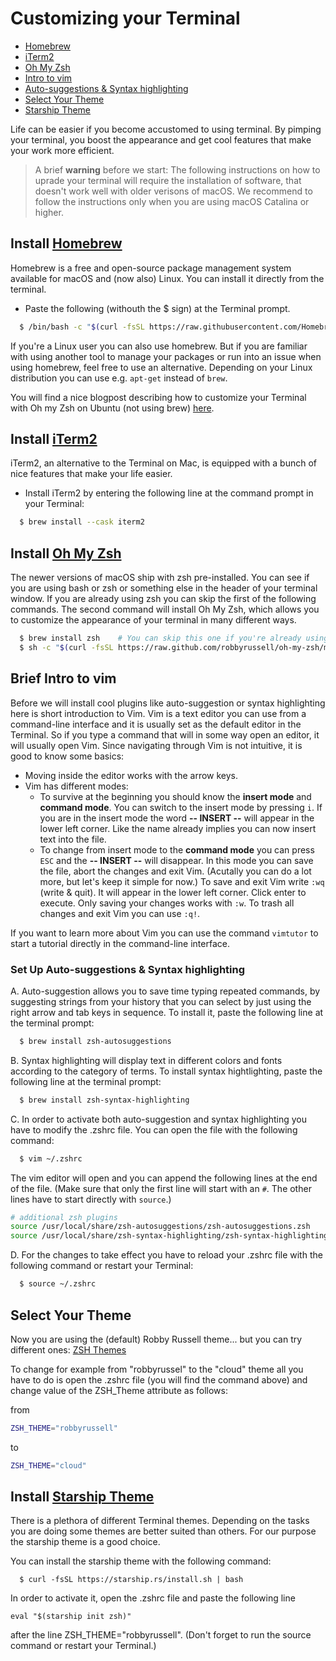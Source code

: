 # Customizing your Terminal

- [Homebrew](#install-homebrew)
- [iTerm2](#Install-iTerm2)
- [Oh My Zsh](#install-oh-my-zsh)
- [Intro to vim](#Brief-intro-to-vim)
- [Auto-suggestions & Syntax highlighting](#Set-Up-Auto-suggestions-&-Syntax-highlighting)
- [Select Your Theme](#select-your-theme)
- [Starship Theme](#install-starship-theme)

Life can be easier if you become accustomed to using terminal. 
By pimping your terminal, you boost the appearance and get cool features that make your work more efficient.

> A brief **warning** before we start: The following instructions on how to uprade your terminal will require the installation of software, that doesn't work well with older verisons of macOS. We recommend to follow the instructions only when you are using macOS Catalina or higher.

## Install [Homebrew](https://brew.sh) 

Homebrew is a free and open-source package management system available for macOS and (now also) Linux. You can install it directly from the terminal.

* Paste the following (withouth the $ sign) at the Terminal prompt.

```sh
  $ /bin/bash -c "$(curl -fsSL https://raw.githubusercontent.com/Homebrew/install/HEAD/install.sh)"
```

If you're a Linux user you can also use homebrew. But if you are familiar with using another tool to manage your packages or run into an issue when using homebrew, feel free to use an alternative. Depending on your Linux distribution you can use e.g. `apt-get` instead of `brew`.

You will find a nice blogpost describing how to customize your Terminal with Oh my Zsh on Ubuntu (not using brew) [here](https://caffeinedev.medium.com/customize-your-terminal-oh-my-zsh-on-ubuntu-18-04-lts-a9b11b63f2).


## Install [iTerm2](https://www.iterm2.com/)
iTerm2, an alternative to the Terminal on Mac, is equipped with a bunch of nice features that make your life easier. 

* Install iTerm2 by entering the following line at the command prompt in your Terminal: 

```sh
  $ brew install --cask iterm2
```


## Install [Oh My Zsh](https://github.com/robbyrussell/oh-my-zsh)
The newer versions of macOS ship with zsh pre-installed. You can see if you are using bash or zsh or something else in the header of your terminal window. If you are already using zsh you can skip the first of the following commands. The second command will install Oh My Zsh, which allows you to customize the appearance of your terminal in many different ways. 

```sh
  $ brew install zsh    # You can skip this one if you're already using zsh.
  $ sh -c "$(curl -fsSL https://raw.github.com/robbyrussell/oh-my-zsh/master/tools/install.sh)"
```


## Brief Intro to vim

Before we will install cool plugins like auto-suggestion or syntax highlighting here is short introduction to Vim. Vim is a text editor you can use from a command-line interface and it is usually set as the default editor in the Terminal. So if you type a command that will in some way open an editor, it will usually open Vim. Since navigating through Vim is not intuitive, it is good to know some basics:

* Moving inside the editor works with the arrow keys. 
* Vim has different modes:
  - To survive at the beginning you should know the **insert mode** and **command mode**. You can switch to the insert mode by pressing `i`. If you are in the insert mode the word **-- INSERT --** will appear in the lower left corner. Like the name already implies you can now insert text into the file. 
  - To change from insert mode to the **command mode** you can press `ESC` and the **-- INSERT --** will disappear. In this mode you can save the file, abort the changes and exit Vim. (Acutally you can do a lot more, but let's keep it simple for now.)
  To save and exit Vim write `:wq` (write & quit). It will appear in the lower left corner. Click enter to execute. Only saving your changes works with `:w`. To trash all changes and exit Vim you can use `:q!`.

If you want to learn more about Vim you can use the command `vimtutor` to start a tutorial directly in the command-line interface. 



### Set Up Auto-suggestions & Syntax highlighting

A. Auto-suggestion allows you to save time typing repeated commands, by suggesting strings from your history that you can select by just using the right arrow and tab keys in sequence.  To install it, paste the following line at the terminal prompt:

```sh
  $ brew install zsh-autosuggestions
```
B. Syntax highlighting will display text in different colors and fonts according to the category of terms.  To install syntax hightlighting, paste the following line at the terminal prompt:

```sh
  $ brew install zsh-syntax-highlighting
```

C. In order to activate both auto-suggestion and syntax highlighting you have to modify the .zshrc file. 
You can open the file with the following command:

```sh
  $ vim ~/.zshrc
```
The vim editor will open and you can append the following lines at the end of the file. (Make sure that only the first line will start with an `#`. The other lines have to start directly with `source`.)

```sh
# additional zsh plugins 
source /usr/local/share/zsh-autosuggestions/zsh-autosuggestions.zsh
source /usr/local/share/zsh-syntax-highlighting/zsh-syntax-highlighting.zsh
```

D. For the changes to take effect you have to reload your .zshrc file with the following command or restart your Terminal:

```sh
  $ source ~/.zshrc
```


## Select Your Theme 

Now you are using the (default) Robby Russell theme... but you can try different ones: [ZSH Themes](https://github.com/robbyrussell/oh-my-zsh/wiki/Themes)

To change for example from "robbyrussel" to the "cloud" theme all you have to do is open the .zshrc file (you will find the command above) and change value of the ZSH_Theme attribute as follows:

from

```sh
ZSH_THEME="robbyrussell"
```
to 

```sh
ZSH_THEME="cloud"
```

## Install [Starship Theme](https://starship.rs/)

There is a plethora of different Terminal themes. Depending on the tasks you are doing some themes are better suited than others. For our purpose the starship theme is a good choice. 

You can install the starship theme with the following command: 

```
  $ curl -fsSL https://starship.rs/install.sh | bash
```

In order to activate it, open the .zshrc file and paste the following line

```
eval "$(starship init zsh)"
```

after the line ZSH_THEME="robbyrussell". 
(Don't forget to run the source command or restart your Terminal.)
